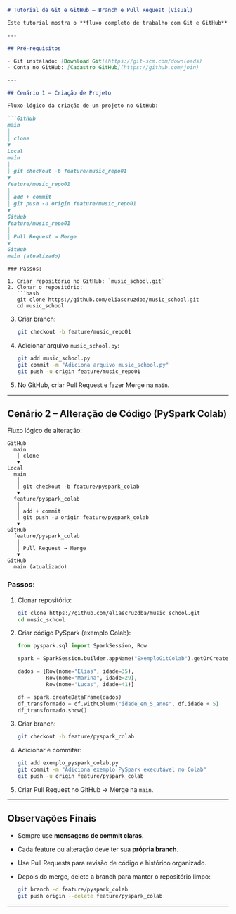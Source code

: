 ```markdown
# Tutorial de Git e GitHub – Branch e Pull Request (Visual)

Este tutorial mostra o **fluxo completo de trabalho com Git e GitHub** usando branches, commits, push e Pull Requests, com diagramas que facilitam o entendimento.

---

## Pré-requisitos

- Git instalado: [Download Git](https://git-scm.com/downloads)  
- Conta no GitHub: [Cadastro GitHub](https://github.com/join)

---

## Cenário 1 – Criação de Projeto

Fluxo lógico da criação de um projeto no GitHub:

```GitHub
main
│
│ clone
▼
Local
main
│
│ git checkout -b feature/music_repo01
▼
feature/music_repo01
│
│ add + commit
│ git push -u origin feature/music_repo01
▼
GitHub
feature/music_repo01
│
│ Pull Request → Merge
▼
GitHub
main (atualizado)
```
```
### Passos:

1. Criar repositório no GitHub: `music_school.git`
2. Clonar o repositório:
   ```bash
   git clone https://github.com/eliascruzdba/music_school.git
   cd music_school
````

3. Criar branch:

   ```bash
   git checkout -b feature/music_repo01
   ```
4. Adicionar arquivo `music_school.py`:

   ```bash
   git add music_school.py
   git commit -m "Adiciona arquivo music_school.py"
   git push -u origin feature/music_repo01
   ```
5. No GitHub, criar Pull Request e fazer Merge na `main`.

---

## Cenário 2 – Alteração de Código (PySpark Colab)

Fluxo lógico de alteração:

```
GitHub
  main
   │ clone
   ▼
Local
  main
   │
   │ git checkout -b feature/pyspark_colab
   ▼
  feature/pyspark_colab
   │
   │ add + commit
   │ git push -u origin feature/pyspark_colab
   ▼
GitHub
  feature/pyspark_colab
   │
   │ Pull Request → Merge
   ▼
GitHub
  main (atualizado)
```

### Passos:

1. Clonar repositório:

   ```bash
   git clone https://github.com/eliascruzdba/music_school.git
   cd music_school
   ```
2. Criar código PySpark (exemplo Colab):

   ```python
   from pyspark.sql import SparkSession, Row

   spark = SparkSession.builder.appName("ExemploGitColab").getOrCreate()

   dados = [Row(nome="Elias", idade=35),
            Row(nome="Marina", idade=29),
            Row(nome="Lucas", idade=41)]

   df = spark.createDataFrame(dados)
   df_transformado = df.withColumn("idade_em_5_anos", df.idade + 5)
   df_transformado.show()
   ```
3. Criar branch:

   ```bash
   git checkout -b feature/pyspark_colab
   ```
4. Adicionar e commitar:

   ```bash
   git add exemplo_pyspark_colab.py
   git commit -m "Adiciona exemplo PySpark executável no Colab"
   git push -u origin feature/pyspark_colab
   ```
5. Criar Pull Request no GitHub → Merge na `main`.

---

## Observações Finais

* Sempre use **mensagens de commit claras**.
* Cada feature ou alteração deve ter sua **própria branch**.
* Use Pull Requests para revisão de código e histórico organizado.
* Depois do merge, delete a branch para manter o repositório limpo:

  ```bash
  git branch -d feature/pyspark_colab
  git push origin --delete feature/pyspark_colab
  ```

---


